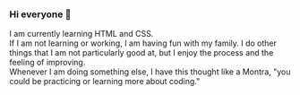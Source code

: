 ### Hi everyone 👋
I am currently learning HTML and CSS.  
If I am not learning or working, I am having fun with my family. I do other things that I am not particularly good at, but I enjoy the process and the feeling of improving.  
Whenever I am doing something else, I have this thought like a Montra, "you could be practicing or learning more about coding." 
<!--
**charliebrandenburg/charliebrandenburg** is a ✨ _special_ ✨ repository because its `README.md` (this file) appears on your GitHub profile.

Here are some ideas to get you started:

- 🔭 I’m currently working on ...
- 🌱 I’m currently learning ...
- 👯 I’m looking to collaborate on ...
- 🤔 I’m looking for help with ...
- 💬 Ask me about ...
- 📫 How to reach me: ...
- 😄 Pronouns: ...
- ⚡ Fun fact: ...
-->
